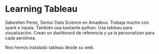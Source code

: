 # Learning Tableau

Sabestien Perez, Senior Data Science en Amadeus. Trabaja mucho con spark e inpala. También usa bastante python. Usa tableau para visualización. Crean un dashboard de referencia y ya la personalizan para cada aerolínea. 

Nos hemos instalado tableau desde su web.
